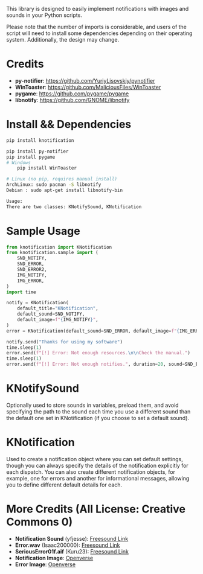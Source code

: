 This library is designed to easily implement notifications with images and
sounds in your Python scripts.

Please note that the number of imports is considerable, and users of the script
will need to install some dependencies depending on their operating system.
Additionally, the design may change.

# Credits

- **py-notifier**: https://github.com/YuriyLisovskiy/pynotifier
- **WinToaster**: https://github.com/MaliciousFiles/WinToaster
- **pygame**: https://github.com/pygame/pygame
- **libnotify**: https://github.com/GNOME/libnotify

# Install && Dependencies

```bash
pip install knotification

pip install py-notifier
pip install pygame
# Windows
    pip install WinToaster

# Linux (no pip, requires manual install)
ArchLinux: sudo pacman -S libnotify
Debian : sudo apt-get install libnotify-bin

Usage:
There are two classes: KNotifySound, KNotification
```

# Sample Usage

```python
from knotification import KNotification
from knotification.sample import (
    SND_NOTIFY,
    SND_ERROR,
    SND_ERROR2,
    IMG_NOTIFY,
    IMG_ERROR,
)
import time

notify = KNotification(
    default_title="KNotification",
    default_sound=SND_NOTIFY,
    default_image=f"{IMG_NOTIFY}",
)
error = KNotification(default_sound=SND_ERROR, default_image=f"{IMG_ERROR}")

notify.send("Thanks for using my software")
time.sleep(1)
error.send(f"[!] Error: Not enough resources.\n\nCheck the manual.")
time.sleep(1)
error.send(f"[!] Error: Not enough notifies.", duration=20, sound=SND_ERROR2)
```

# KNotifySound

Optionally used to store sounds in variables, preload them, and avoid
specifying the path to the sound each time you use a different sound than the
default one set in KNotification (if you choose to set a default sound).

# KNotification

Used to create a notification object where you can set default settings,
though you can always specify the details of the notification explicitly for
each dispatch. You can also create different notification objects, for
example, one for errors and another for informational messages, allowing you
to define different default details for each.

# More Credits (All License: Creative Commons 0)

- **Notification Sound** (yfjesse): [Freesound Link](https://freesound.org/people/yfjesse/sounds/235911/)
- **Error.wav** (Isaac200000): [Freesound Link](https://freesound.org/people/Isaac200000/sounds/188013/)
- **SeriousError01f.aif** (Kuru23): [Freesound Link](https://freesound.org/people/Kuru23/sounds/145287/)
- **Notification Image**: [Openverse](https://openverse.org/image/953731c5-25c6-43d5-910c-36f4200d4925?q=information)
- **Error Image**: [Openverse](https://openverse.org/image/eb77d859-8cf7-45ce-aaf3-00d2067882bc?q=error.png)
